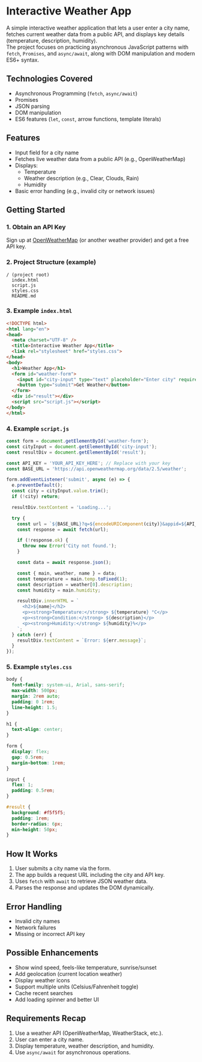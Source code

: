 #  Interactive Weather App

A simple interactive weather application that lets a user enter a city name, fetches current weather data from a public API, and displays key details (temperature, description, humidity).  
The project focuses on practicing asynchronous JavaScript patterns with `fetch`, `Promises`, and `async/await`, along with DOM manipulation and modern ES6+ syntax.

## Technologies Covered
- Asynchronous Programming (`fetch`, `async/await`)
- Promises
- JSON parsing
- DOM manipulation
- ES6 features (`let`, `const`, arrow functions, template literals)

## Features
- Input field for a city name
- Fetches live weather data from a public API (e.g., OpenWeatherMap)
- Displays:
  - Temperature
  - Weather description (e.g., Clear, Clouds, Rain)
  - Humidity
- Basic error handling (e.g., invalid city or network issues)

## Getting Started

### 1. Obtain an API Key
Sign up at [OpenWeatherMap](https://openweathermap.org/api) (or another weather provider) and get a free API key.

### 2. Project Structure (example)
```
/ (project root)
  index.html
  script.js
  styles.css
  README.md
```

### 3. Example `index.html`
```html
<!DOCTYPE html>
<html lang="en">
<head>
  <meta charset="UTF-8" />
  <title>Interactive Weather App</title>
  <link rel="stylesheet" href="styles.css">
</head>
<body>
  <h1>Weather App</h1>
  <form id="weather-form">
    <input id="city-input" type="text" placeholder="Enter city" required />
    <button type="submit">Get Weather</button>
  </form>
  <div id="result"></div>
  <script src="script.js"></script>
</body>
</html>
```

### 4. Example `script.js`
```javascript
const form = document.getElementById('weather-form');
const cityInput = document.getElementById('city-input');
const resultDiv = document.getElementById('result');

const API_KEY = 'YOUR_API_KEY_HERE'; // Replace with your key
const BASE_URL = 'https://api.openweathermap.org/data/2.5/weather';

form.addEventListener('submit', async (e) => {
  e.preventDefault();
  const city = cityInput.value.trim();
  if (!city) return;

  resultDiv.textContent = 'Loading...';

  try {
    const url = `${BASE_URL}?q=${encodeURIComponent(city)}&appid=${API_KEY}&units=metric`;
    const response = await fetch(url);

    if (!response.ok) {
      throw new Error('City not found.');
    }

    const data = await response.json();

    const { main, weather, name } = data;
    const temperature = main.temp.toFixed(1);
    const description = weather[0].description;
    const humidity = main.humidity;

    resultDiv.innerHTML = `
      <h2>${name}</h2>
      <p><strong>Temperature:</strong> ${temperature} °C</p>
      <p><strong>Condition:</strong> ${description}</p>
      <p><strong>Humidity:</strong> ${humidity}%</p>
    `;
  } catch (err) {
    resultDiv.textContent = `Error: ${err.message}`;
  }
});
```

### 5. Example `styles.css`
```css
body {
  font-family: system-ui, Arial, sans-serif;
  max-width: 500px;
  margin: 2rem auto;
  padding: 0 1rem;
  line-height: 1.5;
}

h1 {
  text-align: center;
}

form {
  display: flex;
  gap: 0.5rem;
  margin-bottom: 1rem;
}

input {
  flex: 1;
  padding: 0.5rem;
}

#result {
  background: #f5f5f5;
  padding: 1rem;
  border-radius: 6px;
  min-height: 50px;
}
```

## How It Works
1. User submits a city name via the form.
2. The app builds a request URL including the city and API key.
3. Uses `fetch` with `await` to retrieve JSON weather data.
4. Parses the response and updates the DOM dynamically.

## Error Handling
- Invalid city names
- Network failures
- Missing or incorrect API key

## Possible Enhancements
- Show wind speed, feels-like temperature, sunrise/sunset
- Add geolocation (current location weather)
- Display weather icons
- Support multiple units (Celsius/Fahrenheit toggle)
- Cache recent searches
- Add loading spinner and better UI

## Requirements Recap
1. Use a weather API (OpenWeatherMap, WeatherStack, etc.).
2. User can enter a city name.
3. Display temperature, weather description, and humidity.
4. Use `async/await` for asynchronous operations.
